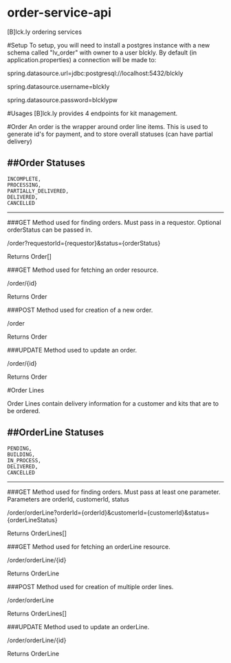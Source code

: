 # order-service-api
[B]lck.ly ordering services

#Setup
To setup, you will need to install a postgres instance with a new schema called "lv_order" with owner to a user blckly.  By default (in application.properties) a connection will be made to:

spring.datasource.url=jdbc:postgresql://localhost:5432/blckly

spring.datasource.username=blckly

spring.datasource.password=blcklypw


#Usages
[B]lck.ly provides 4 endpoints for kit management.

#Order
An order is the wrapper around order line items.  This is used to generate id's for payment, and to store overall statuses (can have partial delivery)

##Order Statuses
---
    INCOMPLETE,
    PROCESSING,
    PARTIALLY_DELIVERED,
    DELIVERED,
    CANCELLED
---

###GET
Method used for finding orders.  Must pass in a requestor.  Optional orderStatus can be passed in.

/order?requestorId={requestor}&status={orderStatus}

Returns Order[]

###GET
Method used for fetching an order resource.

/order/{id}

Returns Order

###POST
Method used for creation of a new order.

/order

Returns Order

###UPDATE
Method used to update an order.

/order/{id}

Returns Order

#Order Lines

Order Lines contain delivery information for a customer and kits that are to be ordered.

##OrderLine Statuses
---
    PENDING,
    BUILDING,
    IN_PROCESS,
    DELIVERED,
    CANCELLED
---

###GET
Method used for finding orders.  Must pass at least one parameter.  Parameters are orderId, customerId, status

/order/orderLine?orderId={orderId}&customerId={customerId}&status={orderLineStatus}

Returns OrderLines[]

###GET
Method used for fetching an orderLine resource.

/order/orderLine/{id}

Returns OrderLine

###POST
Method used for creation of multiple order lines.

/order/orderLine

Returns OrderLines[]

###UPDATE
Method used to update an orderLine.

/order/orderLine/{id}

Returns OrderLine
